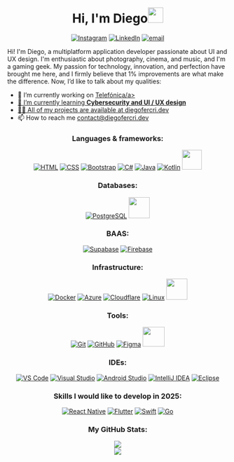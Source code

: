 <div align="center">

<h1>Hi, I'm Diego<img src="https://media.giphy.com/media/hvRJCLFzcasrR4ia7z/giphy.gif" width="35"></h1>

[![Instagram](https://img.shields.io/badge/Instagram-%23E4405F.svg?logo=Instagram&logoColor=white)](https://instagram.com/diegofercri) [![LinkedIn](https://img.shields.io/badge/LinkedIn-%230077B5.svg?logo=linkedin&logoColor=white)](https://linkedin.com/in/diegofercri) [![email](https://img.shields.io/badge/Email-D14836?logo=gmail&logoColor=white)](mailto:contact@diegofercri.dev)

<p align="left">
Hi! I'm Diego, a multiplatform application developer passionate about UI and UX design. I'm enthusiastic about photography, cinema, and music, and I'm a gaming geek. My passion for technology, innovation, and perfection have brought me here, and I firmly believe that 1% improvements are what make the difference. Now, I’d like to talk about my qualities:</br>
</p>
<ul align="left">
    <li>🔭 I’m currently working on <a href="https://telefonica.com/">Telefónica/a></li>
    <li>🌱 I’m currently learning <b>Cybersecurity and UI / UX design</b></li>
    <li>👨‍💻 All of my projects are available at <a href="https://diegofercri.dev">diegofercri.dev</a></li>
    <li>📫 How to reach me <a href="mailto:contact@diegofercri.dev">contact@diegofercri.dev</a></li>
</ul>

<h3>Languages & frameworks:</h3>

[![HTML](https://skillicons.dev/icons?i=html)](https://developer.mozilla.org/en/docs/Web/HTML)
[![CSS](https://skillicons.dev/icons?i=css)](https://developer.mozilla.org/en/docs/Web/CSS)
[![Bootstrap](https://skillicons.dev/icons?i=bootstrap)](https://getbootstrap.com)
[![C#](https://skillicons.dev/icons?i=cs)](https://dotnet.microsoft.com/en-us/languages/csharp)
[![Java](https://skillicons.dev/icons?i=java)](https://www.java.com)
[![Kotlin](https://skillicons.dev/icons?i=kotlin)](https://kotlinlang.org)
[<img width="45px" src="https://diegofercri.dev/assets/jetpackcompose.svg" />](https://developer.android.com/jetpack/compose)

<h3>Databases:</h3>

[![PostgreSQL](https://skillicons.dev/icons?i=postgresql)](https://www.postgresql.org)
[<img width="48px" src="https://diegofercri.dev/assets/oracle.svg" />](https://www.oracle.com/database)

<h3>BAAS:</h3>

[![Supabase](https://skillicons.dev/icons?i=supabase)](https://supabase.com)
[![Firebase](https://skillicons.dev/icons?i=firebase)](https://firebase.google.com)

<h3>Infrastructure:</h3>

[![Docker](https://skillicons.dev/icons?i=docker)](https://www.docker.com)
[![Azure](https://skillicons.dev/icons?i=azure)](https://azure.microsoft.com)
[![Cloudflare](https://skillicons.dev/icons?i=cloudflare)](https://www.cloudflare.com)
[![Linux](https://skillicons.dev/icons?i=linux)](https://www.linux.org)
[<img width="48px" src="https://diegofercri.dev/assets/proxmox-light.svg" />](https://www.proxmox.com)

<h3>Tools:</h3>

[![Git](https://skillicons.dev/icons?i=git)](https://git-scm.com)
[![GitHub](https://skillicons.dev/icons?i=github)](https://github.com)
[![Figma](https://skillicons.dev/icons?i=figma)](https://www.figma.com)
[<img width="50px" height="45px" src="https://diegofercri.dev/assets/1password.svg" />](https://1password.com)

<h3>IDEs:</h3>

[![VS Code](https://skillicons.dev/icons?i=vscode)](https://code.visualstudio.com)
[![Visual Studio](https://skillicons.dev/icons?i=visualstudio)](https://visualstudio.microsoft.com)
[![Android Studio](https://skillicons.dev/icons?i=androidstudio)](https://developer.android.com/studio)
[![IntelliJ IDEA](https://skillicons.dev/icons?i=idea)](https://www.jetbrains.com/idea)
[![Eclipse](https://skillicons.dev/icons?i=eclipse)](https://www.eclipse.org)

<h3>Skills I would like to develop in 2025:</h3>

[![React Native](https://skillicons.dev/icons?i=react)](https://reactnative.dev)
[![Flutter](https://skillicons.dev/icons?i=flutter)](https://flutter.dev)
[![Swift](https://skillicons.dev/icons?i=swift)](https://developer.apple.com/swift)
[![Go](https://skillicons.dev/icons?i=go)](https://go.dev)

<h3>My GitHub Stats:</h3>

![](https://github-readme-stats.vercel.app/api?username=diegofercri&theme=dracula&hide_border=false&include_all_commits=true&count_private=true)<br/>
![](https://github-readme-stats.vercel.app/api/top-langs/?username=diegofercri&theme=dracula&hide_border=false&include_all_commits=true&count_private=true&layout=compact)

</div>
